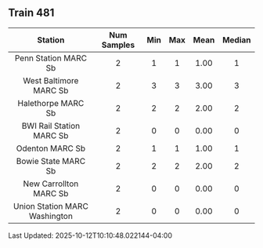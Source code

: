 ## Train 481

| Station | Num Samples | Min | Max | Mean | Median |
| :-----: | :---------: | :-: | :-: | :--: | :----: |
| Penn Station MARC Sb | 2 | 1 | 1 | 1.00 | 1 |
| West Baltimore MARC Sb | 2 | 3 | 3 | 3.00 | 3 |
| Halethorpe MARC Sb | 2 | 2 | 2 | 2.00 | 2 |
| BWI Rail Station MARC Sb | 2 | 0 | 0 | 0.00 | 0 |
| Odenton MARC Sb | 2 | 1 | 1 | 1.00 | 1 |
| Bowie State MARC Sb | 2 | 2 | 2 | 2.00 | 2 |
| New Carrollton MARC Sb | 2 | 0 | 0 | 0.00 | 0 |
| Union Station MARC Washington | 2 | 0 | 0 | 0.00 | 0 |


Last Updated: 2025-10-12T10:10:48.022144-04:00